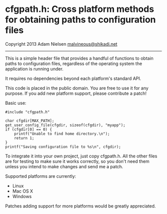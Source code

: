 cfgpath.h: Cross platform methods for obtaining paths to configuration files
============================================================================
Copyright 2013 Adam Nielsen <malvineous@shikadi.net>

---

This is a simple header file that provides a handful of functions to obtain
paths to configuration files, regardless of the operating system the
application is running under.

It requires no dependencies beyond each platform's standard API.

This code is placed in the public domain.  You are free to use it for any
purpose.  If you add new platform support, please contribute a patch!

Basic use:

    #include "cfgpath.h"
    
    char cfgdir[MAX_PATH];
    get_user_config_file(cfgdir, sizeof(cfgdir), "myapp");
    if (cfgdir[0] == 0) {
        printf("Unable to find home directory.\n");
        return 1;
    }
    printf("Saving configuration file to %s\n", cfgdir);

To integrate it into your own project, just copy cfgpath.h.  All the other
files are for testing to make sure it works correctly, so you don't need them
unless you intend to make changes and send me a patch.

Supported platforms are currently:

  * Linux
  * Mac OS X
  * Windows

Patches adding support for more platforms would be greatly appreciated.
